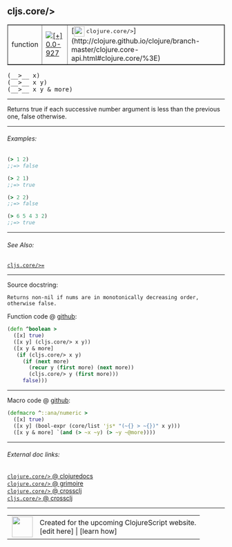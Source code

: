 ## cljs.core/>



 <table border="1">
<tr>
<td>function</td>
<td><a href="https://github.com/cljsinfo/cljs-api-docs/tree/0.0-927"><img valign="middle" alt="[+] 0.0-927" title="Added in 0.0-927" src="https://img.shields.io/badge/+-0.0--927-lightgrey.svg"></a> </td>
<td>
[<img height="24px" valign="middle" src="http://i.imgur.com/1GjPKvB.png"> <samp>clojure.core/></samp>](http://clojure.github.io/clojure/branch-master/clojure.core-api.html#clojure.core/%3E)
</td>
</tr>
</table>


 <samp>
(__>__ x)<br>
</samp>
 <samp>
(__>__ x y)<br>
</samp>
 <samp>
(__>__ x y & more)<br>
</samp>

---

Returns true if each successive number argument is less than the previous
one, false otherwise.

---

###### Examples:

```clj
(> 1 2)
;;=> false

(> 2 1)
;;=> true

(> 2 2)
;;=> false

(> 6 5 4 3 2)
;;=> true
```

---

###### See Also:

[`cljs.core/>=`](cljs.core_GTEQ.md)<br>

---


Source docstring:

```
Returns non-nil if nums are in monotonically decreasing order,
otherwise false.
```


Function code @ [github](https://github.com/clojure/clojurescript/blob/r2268/src/cljs/cljs/core.cljs#L1685-L1695):

```clj
(defn ^boolean >
  ([x] true)
  ([x y] (cljs.core/> x y))
  ([x y & more]
   (if (cljs.core/> x y)
     (if (next more)
       (recur y (first more) (next more))
       (cljs.core/> y (first more)))
     false)))
```

<!--
Repo - tag - source tree - lines:

 <pre>
clojurescript @ r2268
└── src
    └── cljs
        └── cljs
            └── <ins>[core.cljs:1685-1695](https://github.com/clojure/clojurescript/blob/r2268/src/cljs/cljs/core.cljs#L1685-L1695)</ins>
</pre>

-->

---

Macro code @ [github](https://github.com/clojure/clojurescript/blob/r2268/src/clj/cljs/core.clj#L459-L462):

```clj
(defmacro ^::ana/numeric >
  ([x] true)
  ([x y] (bool-expr (core/list 'js* "(~{} > ~{})" x y)))
  ([x y & more] `(and (> ~x ~y) (> ~y ~@more))))
```

<!--
Repo - tag - source tree - lines:

 <pre>
clojurescript @ r2268
└── src
    └── clj
        └── cljs
            └── <ins>[core.clj:459-462](https://github.com/clojure/clojurescript/blob/r2268/src/clj/cljs/core.clj#L459-L462)</ins>
</pre>
-->

---


###### External doc links:

[`clojure.core/>` @ clojuredocs](http://clojuredocs.org/clojure.core/>)<br>
[`clojure.core/>` @ grimoire](http://conj.io/store/v1/org.clojure/clojure/1.7.0-beta3/clj/clojure.core/%3E/)<br>
[`clojure.core/>` @ crossclj](http://crossclj.info/fun/clojure.core/%3E.html)<br>
[`cljs.core/>` @ crossclj](http://crossclj.info/fun/cljs.core.cljs/%3E.html)<br>

---

 <table>
<tr><td>
<img valign="middle" align="right" width="48px" src="http://i.imgur.com/Hi20huC.png">
</td><td>
Created for the upcoming ClojureScript website.<br>
[edit here] | [learn how]
</td></tr></table>

[edit here]:https://github.com/cljsinfo/cljs-api-docs/blob/master/cljsdoc/cljs.core_GT.cljsdoc
[learn how]:https://github.com/cljsinfo/cljs-api-docs/wiki/cljsdoc-files

<!--

This information was too distracting to show to readers, but I'll leave it
commented here since it is helpful to:

- pretty-print the data used to generate this document
- and show how to retrieve that data



The API data for this symbol:

```clj
{:description "Returns true if each successive number argument is less than the previous\none, false otherwise.",
 :return-type boolean,
 :ns "cljs.core",
 :name ">",
 :signature ["[x]" "[x y]" "[x y & more]"],
 :history [["+" "0.0-927"]],
 :type "function",
 :related ["cljs.core/>="],
 :full-name-encode "cljs.core_GT",
 :source {:code "(defn ^boolean >\n  ([x] true)\n  ([x y] (cljs.core/> x y))\n  ([x y & more]\n   (if (cljs.core/> x y)\n     (if (next more)\n       (recur y (first more) (next more))\n       (cljs.core/> y (first more)))\n     false)))",
          :title "Function code",
          :repo "clojurescript",
          :tag "r2268",
          :filename "src/cljs/cljs/core.cljs",
          :lines [1685 1695]},
 :extra-sources [{:code "(defmacro ^::ana/numeric >\n  ([x] true)\n  ([x y] (bool-expr (core/list 'js* \"(~{} > ~{})\" x y)))\n  ([x y & more] `(and (> ~x ~y) (> ~y ~@more))))",
                  :title "Macro code",
                  :repo "clojurescript",
                  :tag "r2268",
                  :filename "src/clj/cljs/core.clj",
                  :lines [459 462]}],
 :examples [{:id "67180c",
             :content "```clj\n(> 1 2)\n;;=> false\n\n(> 2 1)\n;;=> true\n\n(> 2 2)\n;;=> false\n\n(> 6 5 4 3 2)\n;;=> true\n```"}],
 :full-name "cljs.core/>",
 :clj-symbol "clojure.core/>",
 :docstring "Returns non-nil if nums are in monotonically decreasing order,\notherwise false."}

```

Retrieve the API data for this symbol:

```clj
;; from Clojure REPL
(require '[clojure.edn :as edn])
(-> (slurp "https://raw.githubusercontent.com/cljsinfo/cljs-api-docs/catalog/cljs-api.edn")
    (edn/read-string)
    (get-in [:symbols "cljs.core/>"]))
```

-->
